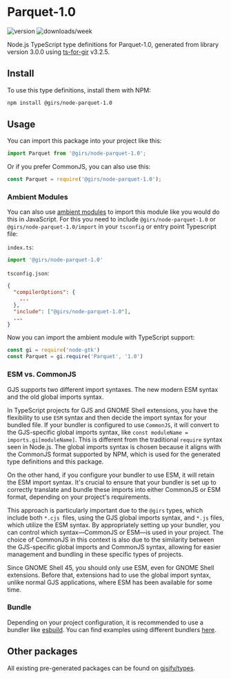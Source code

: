 
# Parquet-1.0

![version](https://img.shields.io/npm/v/@girs/node-parquet-1.0)
![downloads/week](https://img.shields.io/npm/dw/@girs/node-parquet-1.0)


Node.js TypeScript type definitions for Parquet-1.0, generated from library version 3.0.0 using [ts-for-gir](https://github.com/gjsify/ts-for-gir) v3.2.5.


## Install

To use this type definitions, install them with NPM:
```bash
npm install @girs/node-parquet-1.0
```

## Usage

You can import this package into your project like this:
```ts
import Parquet from '@girs/node-parquet-1.0';
```

Or if you prefer CommonJS, you can also use this:
```ts
const Parquet = require('@girs/node-parquet-1.0');
```

### Ambient Modules

You can also use [ambient modules](https://github.com/gjsify/ts-for-gir/tree/main/packages/cli#ambient-modules) to import this module like you would do this in JavaScript.
For this you need to include `@girs/node-parquet-1.0` or `@girs/node-parquet-1.0/import` in your `tsconfig` or entry point Typescript file:

`index.ts`:
```ts
import '@girs/node-parquet-1.0'
```

`tsconfig.json`:
```json
{
  "compilerOptions": {
    ...
  },
  "include": ["@girs/node-parquet-1.0"],
  ...
}
```

Now you can import the ambient module with TypeScript support: 

```ts
const gi = require('node-gtk')
const Parquet = gi.require('Parquet', '1.0')
```



### ESM vs. CommonJS

GJS supports two different import syntaxes. The new modern ESM syntax and the old global imports syntax.

In TypeScript projects for GJS and GNOME Shell extensions, you have the flexibility to use `ESM` syntax and then decide the import syntax for your bundled file. If your bundler is configured to use `CommonJS`, it will convert to the GJS-specific global imports syntax, like `const moduleName = imports.gi[moduleName]`. This is different from the traditional `require` syntax seen in Node.js. The global imports syntax is chosen because it aligns with the CommonJS format supported by NPM, which is used for the generated type definitions and this package.

On the other hand, if you configure your bundler to use ESM, it will retain the ESM import syntax. It's crucial to ensure that your bundler is set up to correctly translate and bundle these imports into either CommonJS or ESM format, depending on your project's requirements.

This approach is particularly important due to the `@girs` types, which include both `*.cjs `files, using the GJS global imports syntax, and `*.js` files, which utilize the ESM syntax. By appropriately setting up your bundler, you can control which syntax—CommonJS or ESM—is used in your project. The choice of CommonJS in this context is also due to the similarity between the GJS-specific global imports and CommonJS syntax, allowing for easier management and bundling in these specific types of projects.

Since GNOME Shell 45, you should only use ESM, even for GNOME Shell extensions. Before that, extensions had to use the global import syntax, unlike normal GJS applications, where ESM has been available for some time.

### Bundle

Depending on your project configuration, it is recommended to use a bundler like [esbuild](https://esbuild.github.io/). You can find examples using different bundlers [here](https://github.com/gjsify/ts-for-gir/tree/main/examples).

## Other packages

All existing pre-generated packages can be found on [gjsify/types](https://github.com/gjsify/types).


